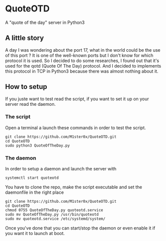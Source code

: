 # QuoteOTD

A "quote of the day" server in Python3

## A little story
A day I was wondering about the port 17, what in the world could be the use of this port ? It is one of the well-known ports but I don't know for which protocol it is used. So I decided to do some researches, I found out that it's used for the qotd (Quote Of The Day) protocol. And I decided to implements this protocol in TCP in Python3 because there was almost nothing about it.

## How to setup
If you juste want to test read the script, if you want to set it up on your server read the daemon.

### The script

Open a terminal a launch these commands in order to test the script.

```
git clone https://github.com/M1ster0x/QuoteOTD.git
cd QuoteOTD
sudo python3 QuoteOfTheDay.py
``` 

### The daemon

In order to setup a daemon and launch the server with
```
systemctl start quoteotd
```
You have to clone the repo, make the script executable and set the daemonfile in the right place
```
git clone https://github.com/M1ster0x/QuoteOTD.git
cd QuoteOTD
chmod 0755 QuoteOfTheDay.py quoteotd.service
sudo mv QuoteOfTheDay.py /usr/bin/quoteotd
sudo mv quoteotd.service /etc/systemd/system/
```
Once you've done that you can start/stop the daemon or even enable it if you want it to launch at boot.
